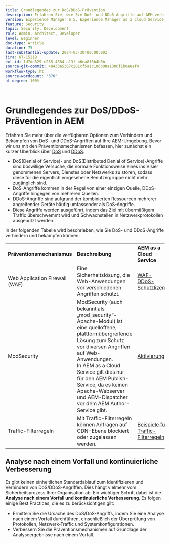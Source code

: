 ```yaml
---
title: Grundlegendes zur DoS/DDoS-Prävention
description: Erfahren Sie, wie Sie DoS- und DDoS-Angriffe auf AEM verhindern und bekämpfen können.
version: Experience Manager 6.5, Experience Manager as a Cloud Service
feature: Security
topic: Security, Development
role: Admin, Architect, Developer
level: Beginner
doc-type: Article
duration: 75
last-substantial-update: 2024-03-30T00:00:00Z
jira: KT-15219
exl-id: 1d7dd829-e235-4884-a13f-b6ea8f6b4b0b
source-git-commit: 48433a5367c281cf5a1c106b08a1306f1b0e8ef4
workflow-type: ht
source-wordcount: '370'
ht-degree: 100%

---
```


# Grundlegendes zur DoS/DDoS-Prävention in AEM

Erfahren Sie mehr über die verfügbaren Optionen zum Verhindern und Bekämpfen von DoS- und DDoS-Angriffen auf Ihre AEM-Umgebung. Bevor wir uns mit den Präventionsmechanismen befassen, hier zunächst ein kurzer Überblick über [DoS](https://developer.mozilla.org/en-US/docs/Glossary/DOS_attack) und [DDoS](https://developer.mozilla.org/en-US/docs/Glossary/Distributed_Denial_of_Service).

- DoS(Denial of Service)- und DoS(Distributed Denial of Service)-Angriffe sind böswillige Versuche, die normale Funktionsweise eines ins Visier genommenen Servers, Dienstes oder Netzwerks zu stören, sodass diese für die eigentlich vorgesehene Benutzergruppe nicht mehr zugänglich sind.
- DoS-Angriffe kommen in der Regel von einer einzigen Quelle, DDoS-Angriffe hingegen von mehreren Quellen.
- DDoS-Angriffe sind aufgrund der kombinierten Ressourcen mehrerer angreifender Geräte häufig umfassender als DoS-Angriffe.
- Diese Angriffe werden ausgeführt, indem das Ziel mit übermäßigem Traffic überschwemmt wird und Schwachstellen in Netzwerkprotokollen ausgenutzt werden.

In der folgenden Tabelle wird beschrieben, wie Sie DoS- und DDoS-Angriffe verhindern und bekämpfen können:

<table>
    <tbody>
        <tr>
            <td><strong>Präventionsmechanismus</strong></td>
            <td><strong>Beschreibung</strong></td>
            <td><strong>AEM as a Cloud Service</strong></td>
            <td><strong>AEM 6.5 (AMS)</strong></td>
            <td><strong>AEM 6.5 (On-Premise)</strong></td>
        </tr>
        <tr>
            <td>Web Application Firewall (WAF)</td>
            <td>Eine Sicherheitslösung, die Web-Anwendungen vor verschiedenen Angriffen schützt.</td>
            <td>
            <a href="https://experienceleague.adobe.com/de/docs/experience-manager-learn/cloud-service/security/traffic-filter-and-waf-rules/examples-and-analysis#waf-rules" target="_blank">WAF-DDoS-Schutzlizenz</a></td>
            <td><a href="https://docs.aws.amazon.com/waf/" target="_blank">AWS</a> oder <a href="https://azure.microsoft.com/de-de/products/web-application-firewall" target="_blank">Azure</a> WAF per AMS-Vertrag</td>
            <td>Ihre bevorzugte WAF</td>
        </tr>
        <tr>
            <td>ModSecurity</td>
            <td>ModSecurity (auch bekannt als „mod_security“-Apache-Modul) ist eine quelloffene, plattformübergreifende Lösung zum Schutz vor diversen Angriffen auf Web-Anwendungen.<br/> In AEM as a Cloud Service gilt dies nur für den AEM Publish-Service, da es keinen Apache-Webserver und AEM-Dispatcher vor dem AEM Author-Service gibt.</td>
            <td colspan="3"><a href="https://experienceleague.adobe.com/de/docs/experience-manager-learn/foundation/security/modsecurity-crs-dos-attack-protection" target="_blank">Aktivierung von ModSecurity </a></td>
        </tr>
        <tr>
            <td>Traffic-Filterregeln</td>
            <td>Mit Traffic-Filterregeln können Anfragen auf CDN-Ebene blockiert oder zugelassen werden.</td>
            <td><a href="https://experienceleague.adobe.com/de/docs/experience-manager-learn/cloud-service/security/traffic-filter-and-waf-rules/examples-and-analysis" target="_blank">Beispiele für Traffic-Filterregeln</a></td>
            <td><a href="https://docs.aws.amazon.com/waf/latest/developerguide/waf-rule-statement-type-rate-based.html" target="_blank">AWS</a>- oder <a href="https://learn.microsoft.com/de-de/azure/web-application-firewall/ag/rate-limiting-overview" target="_blank">Azure</a>-Regelbegrenzungsfunktionen</td>
            <td>Ihre bevorzugte Lösung</td>
        </tr>
    </tbody>
</table>

## Analyse nach einem Vorfall und kontinuierliche Verbesserung

Es gibt keinen einheitlichen Standardablauf zum Identifizieren und Verhindern von DoS/DDoS-Angriffen. Dies hängt vielmehr vom Sicherheitsprozess Ihrer Organisation ab. Ein wichtiger Schritt dabei ist die **Analyse nach einem Vorfall und kontinuierliche Verbesserung**. Es folgen einige Best Practices, die es zu berücksichtigen gilt:

- Ermitteln Sie die Ursache des DoS/DoS-Angriffs, indem Sie eine Analyse nach einem Vorfall durchführen, einschließlich der Überprüfung von Protokollen, Netzwerk-Traffic und Systemkonfigurationen.
- Verbessern Sie die Präventionsmechanismen auf Grundlage der Analyseergebnisse nach einem Vorfall.


